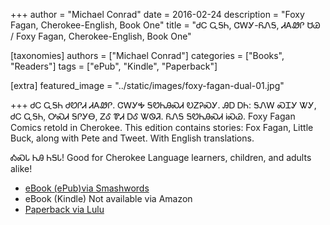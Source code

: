+++
author = "Michael Conrad"
date = 2016-02-24
description = "Foxy Fagan, Cherokee-English, Book One"
title = "ᏧᏟ ᏩᎦᏂ, ᏣᎳᎩ-ᏲᏁᎦ, ᏗᎪᏪᎵ ᏌᏊ / Foxy Fagan, Cherokee-English, Book One"

[taxonomies]
authors = ["Michael Conrad"]
categories = ["Books", "Readers"]
tags = ["ePub", "Kindle", "Paperback"]

[extra]
featured_image = "../static/images/foxy-fagan-dual-01.jpg"

+++
ᏧᏟ ᏩᎦᏂ ᏧᏬᎵᏗ ᏗᎪᏪᎵ. ᏣᎳᎩᎭ ᎦᏬᏂᎯᏍᏗ ᎧᏃᎮᏍᎩ. ᎯᎠ ᎠᏂ: ᎦᏁᎳ ᏍᏆᎩ ᏔᎩ, ᏧᏟ ᏩᎦᏂ, ᎤᏍᏗ ᎦᎵᎩᎾ, ᏃᎴ ᏈᏗ ᎠᎴ ᏔᏫᏘ. ᏲᏁᎦ ᎦᏬᏂᎯᏍᏗ ᎥᏍᏊ.
Foxy Fagan Comics retold in Cherokee. This edition contains stories: Fox Fagan, Little Buck, along with Pete and Tweet. With English translations.  
<!-- more -->
ᎣᏍᏓ ᏂᎯ ᏂᎦᏓ!
Good for Cherokee Language learners, children, and adults alike!  

* [eBook (ePub)via Smashwords](https://www.smashwords.com/books/view/618071)
* eBook (Kindle) Not available via Amazon
* [Paperback via Lulu](http://www.lulu.com/shop/michael-joyner-and-lawrence-panther/juhli-wagani-jalagi-yonega-digohweli-sagwu-foxy-fagan-cherokee-english-book-one/paperback/product-22565177.html)